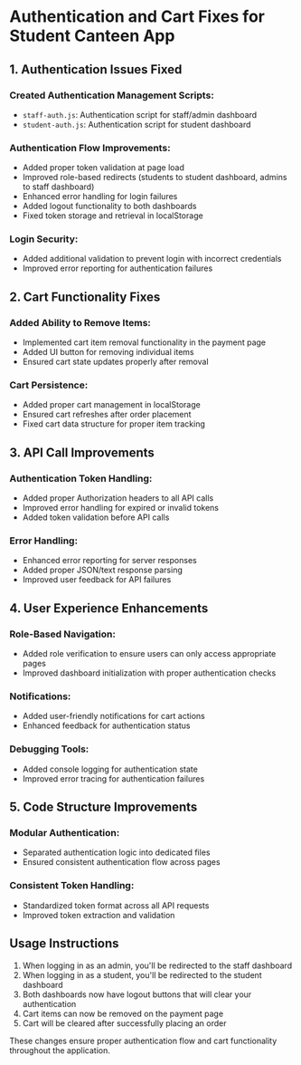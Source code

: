 # Authentication and Cart Fixes for Student Canteen App

## 1. Authentication Issues Fixed

### Created Authentication Management Scripts:
- `staff-auth.js`: Authentication script for staff/admin dashboard
- `student-auth.js`: Authentication script for student dashboard

### Authentication Flow Improvements:
- Added proper token validation at page load
- Improved role-based redirects (students to student dashboard, admins to staff dashboard)
- Enhanced error handling for login failures
- Added logout functionality to both dashboards
- Fixed token storage and retrieval in localStorage

### Login Security:
- Added additional validation to prevent login with incorrect credentials
- Improved error reporting for authentication failures

## 2. Cart Functionality Fixes

### Added Ability to Remove Items:
- Implemented cart item removal functionality in the payment page
- Added UI button for removing individual items
- Ensured cart state updates properly after removal

### Cart Persistence:
- Added proper cart management in localStorage
- Ensured cart refreshes after order placement
- Fixed cart data structure for proper item tracking

## 3. API Call Improvements

### Authentication Token Handling:
- Added proper Authorization headers to all API calls
- Improved error handling for expired or invalid tokens
- Added token validation before API calls

### Error Handling:
- Enhanced error reporting for server responses
- Added proper JSON/text response parsing
- Improved user feedback for API failures

## 4. User Experience Enhancements

### Role-Based Navigation:
- Added role verification to ensure users can only access appropriate pages
- Improved dashboard initialization with proper authentication checks

### Notifications:
- Added user-friendly notifications for cart actions
- Enhanced feedback for authentication status

### Debugging Tools:
- Added console logging for authentication state
- Improved error tracing for authentication failures

## 5. Code Structure Improvements

### Modular Authentication:
- Separated authentication logic into dedicated files
- Ensured consistent authentication flow across pages

### Consistent Token Handling:
- Standardized token format across all API requests
- Improved token extraction and validation

## Usage Instructions

1. When logging in as an admin, you'll be redirected to the staff dashboard
2. When logging in as a student, you'll be redirected to the student dashboard
3. Both dashboards now have logout buttons that will clear your authentication
4. Cart items can now be removed on the payment page
5. Cart will be cleared after successfully placing an order

These changes ensure proper authentication flow and cart functionality throughout the application.
